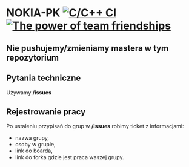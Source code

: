 # NOKIA-PK [![C/C++ CI](https://github.com/PawelSli/Nokia-PK-2021/actions/workflows/ccpp.yml/badge.svg?branch=main)](https://github.com/PawelSli/Nokia-PK-2021/actions/workflows/ccpp.yml) [![The power of team friendships](https://img.shields.io/badge/The%20power%20of%20team%20friendships-%E2%88%9E-blue)]()

## Nie pushujemy/zmieniamy mastera w tym repozytorium

## Pytania techniczne
Używamy **/issues**

## Rejestrowanie pracy
Po ustaleniu przypisań do grup w **/issues** robimy ticket z informacjami:  
- nazwa grupy,  
- osoby w grupie,  
- link do boarda,  
- link do forka gdzie jest praca waszej grupy.
